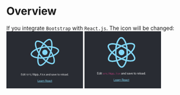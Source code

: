 # Overview
If you integrate `Bootstrap` with `React.js`. The icon will be changed:
<img src="img/Reactjs.png" alt="Example Image" width="200" height="150" />
<img src="img/Reactjs_with_Bootstrap.png" alt="Example Image" width="200" height="150" />